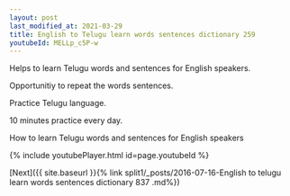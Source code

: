 ```yaml
---
layout: post
last_modified_at: 2021-03-29
title: English to Telugu learn words sentences dictionary 259 
youtubeId: MELLp_c5P-w
---
```

 
 
Helps to learn Telugu words and sentences for English speakers.

Opportunitiy to repeat the words sentences. 

Practice Telugu language. 
 
10 minutes practice every day. 
 
How to learn Telugu words and sentences for English speakers 
 
{% include youtubePlayer.html id=page.youtubeId %}
 
 
[Next]({{ site.baseurl }}{% link  split1/_posts/2016-07-16-English to telugu learn words sentences dictionary 837 .md%})
 
